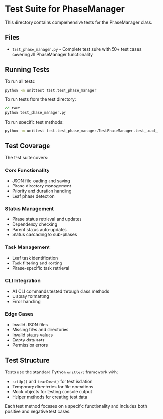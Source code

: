 # Test Suite for PhaseManager

This directory contains comprehensive tests for the PhaseManager class.

## Files

- `test_phase_manager.py` - Complete test suite with 50+ test cases covering all PhaseManager functionality

## Running Tests

To run all tests:
```bash
python -m unittest test.test_phase_manager
```

To run tests from the test directory:
```bash
cd test
python test_phase_manager.py
```

To run specific test methods:
```bash
python -m unittest test.test_phase_manager.TestPhaseManager.test_load_json_valid_file
```

## Test Coverage

The test suite covers:

### Core Functionality
- JSON file loading and saving
- Phase directory management
- Priority and duration handling
- Leaf phase detection

### Status Management
- Phase status retrieval and updates
- Dependency checking
- Parent status auto-updates
- Status cascading to sub-phases

### Task Management
- Leaf task identification
- Task filtering and sorting
- Phase-specific task retrieval

### CLI Integration
- All CLI commands tested through class methods
- Display formatting
- Error handling

### Edge Cases
- Invalid JSON files
- Missing files and directories
- Invalid status values
- Empty data sets
- Permission errors

## Test Structure

Tests use the standard Python `unittest` framework with:
- `setUp()` and `tearDown()` for test isolation
- Temporary directories for file operations
- Mock objects for testing console output
- Helper methods for creating test data

Each test method focuses on a specific functionality and includes both positive and negative test cases.